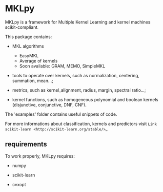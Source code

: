 MKLpy
=====


MKLpy is a framework for Multiple Kernel Learning and kernel machines scikit-compliant.

This package contains:

* MKL algorithms
  * EasyMKL
  * Average of kernels
  * Soon available: GRAM, MEMO, SimpleMKL

* tools to operate over kernels, such as normalization, centering, summation, mean...;

* metrics, such as kernel_alignment, radius, margin, spectral ratio...;

* kernel functions, such as homogeneous polynomial and boolean kernels (disjunctive, conjunctive, DNF, CNF).

The 'examples' folder contains useful snippets of code.


For more informations about classification, kernels and predictors visit `Link scikit-learn <http://scikit-learn.org/stable/>`_


requirements
------------

To work properly, MKLpy requires:

* numpy

* scikit-learn

* cvxopt
